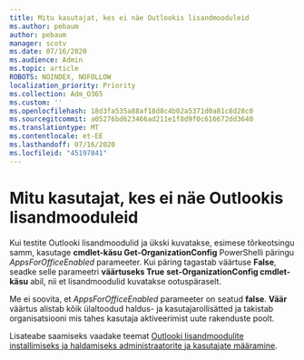 ```yaml
---
title: Mitu kasutajat, kes ei näe Outlookis lisandmooduleid
ms.author: pebaum
author: pebaum
manager: scotv
ms.date: 07/16/2020
ms.audience: Admin
ms.topic: article
ROBOTS: NOINDEX, NOFOLLOW
localization_priority: Priority
ms.collection: Adm_O365
ms.custom: ''
ms.openlocfilehash: 18d3fa535a88af18d8c4b02a5371d0a81c8d28c0
ms.sourcegitcommit: a05276bd623466ad211e1f8d9f0c616672dd3640
ms.translationtype: MT
ms.contentlocale: et-EE
ms.lasthandoff: 07/16/2020
ms.locfileid: "45197841"
---
```

# <a name="multiple-users-not-seeing-add-ins-in-outlook"></a>Mitu kasutajat, kes ei näe Outlookis lisandmooduleid

Kui testite Outlooki lisandmoodulid ja ükski kuvatakse, esimese tõrkeotsingu samm, kasutage **cmdlet-käsu Get-OrganizationConfig** PowerShelli päringu _AppsForOfficeEnabled_ parameeter. Kui päring tagastab väärtuse **False**, seadke selle parameetri **väärtuseks True** **set-OrganizationConfig cmdlet-käsu** abil, nii et lisandmoodulid kuvatakse ootuspäraselt.

Me ei soovita, et _AppsForOfficeEnabled_ parameeter on seatud **false**. **Väär** väärtus alistab kõik ülaltoodud haldus- ja kasutajarollisätted ja takistab organisatsiooni mis tahes kasutaja aktiveerimist uute rakenduste poolt.

Lisateabe saamiseks vaadake teemat [Outlooki lisandmoodulite installimiseks ja haldamiseks administraatorite ja kasutajate määramine](https://docs.microsoft.com/exchange/clients-and-mobile-in-exchange-online/add-ins-for-outlook/specify-who-can-install-and-manage-add-ins#user-roles).